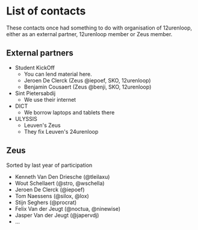 # List of contacts

These contacts once had something to do with organisation of 12urenloop, either as an external partner, 12urenloop member or Zeus member.

## External partners

- Student KickOff
  - You can lend material here.
  - Jeroen De Clerck (Zeus @iepoef, SKO, 12urenloop)
  - Benjamin Cousaert (Zeus @benji, SKO, 12urenloop)
- Sint Pietersabdij
  - We use their internet
- DICT
  - We borrow laptops and tablets there
- ULYSSIS
  - Leuven's Zeus
  - They fix Leuven's 24urenloop


## Zeus

Sorted by last year of participation

- Kenneth Van Den Driesche (@tleilaxu)
- Wout Schellaert (@stro, @wschella)
- Jeroen De Clerck (@iepoef)
- Tom Naessens (@silox, @lox)
- Stijn Seghers (@procrat)
- Felix Van der Jeugt (@noctua, @ninewise)
- Jasper Van der Jeugt (@japervdj)
- ...